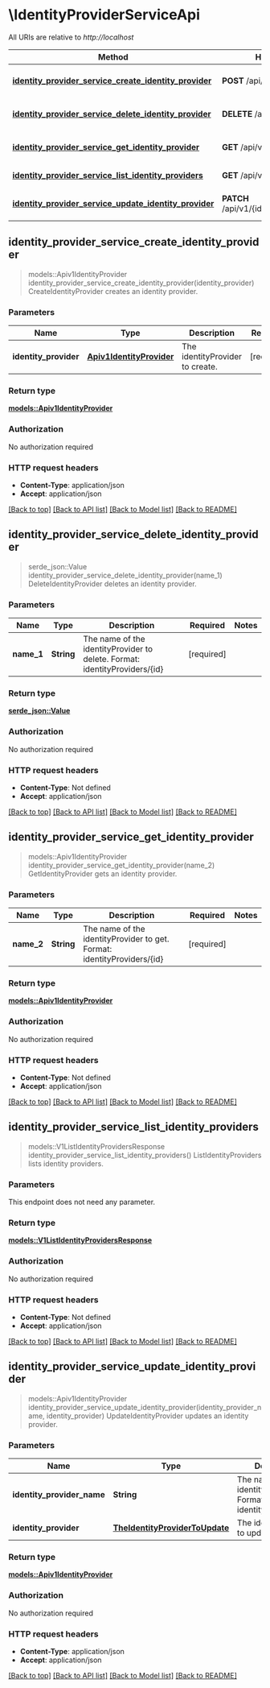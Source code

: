 # \IdentityProviderServiceApi

All URIs are relative to *http://localhost*

Method | HTTP request | Description
------------- | ------------- | -------------
[**identity_provider_service_create_identity_provider**](IdentityProviderServiceApi.md#identity_provider_service_create_identity_provider) | **POST** /api/v1/identityProviders | CreateIdentityProvider creates an identity provider.
[**identity_provider_service_delete_identity_provider**](IdentityProviderServiceApi.md#identity_provider_service_delete_identity_provider) | **DELETE** /api/v1/{name_1} | DeleteIdentityProvider deletes an identity provider.
[**identity_provider_service_get_identity_provider**](IdentityProviderServiceApi.md#identity_provider_service_get_identity_provider) | **GET** /api/v1/{name_2} | GetIdentityProvider gets an identity provider.
[**identity_provider_service_list_identity_providers**](IdentityProviderServiceApi.md#identity_provider_service_list_identity_providers) | **GET** /api/v1/identityProviders | ListIdentityProviders lists identity providers.
[**identity_provider_service_update_identity_provider**](IdentityProviderServiceApi.md#identity_provider_service_update_identity_provider) | **PATCH** /api/v1/{identityProvider_name} | UpdateIdentityProvider updates an identity provider.



## identity_provider_service_create_identity_provider

> models::Apiv1IdentityProvider identity_provider_service_create_identity_provider(identity_provider)
CreateIdentityProvider creates an identity provider.

### Parameters


Name | Type | Description  | Required | Notes
------------- | ------------- | ------------- | ------------- | -------------
**identity_provider** | [**Apiv1IdentityProvider**](Apiv1IdentityProvider.md) | The identityProvider to create. | [required] |

### Return type

[**models::Apiv1IdentityProvider**](apiv1IdentityProvider.md)

### Authorization

No authorization required

### HTTP request headers

- **Content-Type**: application/json
- **Accept**: application/json

[[Back to top]](#) [[Back to API list]](../README.md#documentation-for-api-endpoints) [[Back to Model list]](../README.md#documentation-for-models) [[Back to README]](../README.md)


## identity_provider_service_delete_identity_provider

> serde_json::Value identity_provider_service_delete_identity_provider(name_1)
DeleteIdentityProvider deletes an identity provider.

### Parameters


Name | Type | Description  | Required | Notes
------------- | ------------- | ------------- | ------------- | -------------
**name_1** | **String** | The name of the identityProvider to delete. Format: identityProviders/{id} | [required] |

### Return type

[**serde_json::Value**](serde_json::Value.md)

### Authorization

No authorization required

### HTTP request headers

- **Content-Type**: Not defined
- **Accept**: application/json

[[Back to top]](#) [[Back to API list]](../README.md#documentation-for-api-endpoints) [[Back to Model list]](../README.md#documentation-for-models) [[Back to README]](../README.md)


## identity_provider_service_get_identity_provider

> models::Apiv1IdentityProvider identity_provider_service_get_identity_provider(name_2)
GetIdentityProvider gets an identity provider.

### Parameters


Name | Type | Description  | Required | Notes
------------- | ------------- | ------------- | ------------- | -------------
**name_2** | **String** | The name of the identityProvider to get. Format: identityProviders/{id} | [required] |

### Return type

[**models::Apiv1IdentityProvider**](apiv1IdentityProvider.md)

### Authorization

No authorization required

### HTTP request headers

- **Content-Type**: Not defined
- **Accept**: application/json

[[Back to top]](#) [[Back to API list]](../README.md#documentation-for-api-endpoints) [[Back to Model list]](../README.md#documentation-for-models) [[Back to README]](../README.md)


## identity_provider_service_list_identity_providers

> models::V1ListIdentityProvidersResponse identity_provider_service_list_identity_providers()
ListIdentityProviders lists identity providers.

### Parameters

This endpoint does not need any parameter.

### Return type

[**models::V1ListIdentityProvidersResponse**](v1ListIdentityProvidersResponse.md)

### Authorization

No authorization required

### HTTP request headers

- **Content-Type**: Not defined
- **Accept**: application/json

[[Back to top]](#) [[Back to API list]](../README.md#documentation-for-api-endpoints) [[Back to Model list]](../README.md#documentation-for-models) [[Back to README]](../README.md)


## identity_provider_service_update_identity_provider

> models::Apiv1IdentityProvider identity_provider_service_update_identity_provider(identity_provider_name, identity_provider)
UpdateIdentityProvider updates an identity provider.

### Parameters


Name | Type | Description  | Required | Notes
------------- | ------------- | ------------- | ------------- | -------------
**identity_provider_name** | **String** | The name of the identityProvider. Format: identityProviders/{id} | [required] |
**identity_provider** | [**TheIdentityProviderToUpdate**](TheIdentityProviderToUpdate.md) | The identityProvider to update. | [required] |

### Return type

[**models::Apiv1IdentityProvider**](apiv1IdentityProvider.md)

### Authorization

No authorization required

### HTTP request headers

- **Content-Type**: application/json
- **Accept**: application/json

[[Back to top]](#) [[Back to API list]](../README.md#documentation-for-api-endpoints) [[Back to Model list]](../README.md#documentation-for-models) [[Back to README]](../README.md)

